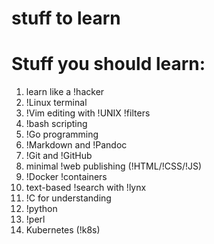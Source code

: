 # stuff to learn

# Stuff you should learn: 
1)  learn like a !hacker 
2)  !Linux terminal 
3)  !Vim editing with !UNIX !filters 
4)  !bash scripting 
5)  !Go programming 
6)  !Markdown and !Pandoc 
7)  !Git and !GitHub 
8)  minimal !web publishing (!HTML/!CSS/!JS) 
9)  !Docker !containers 
10) text-based !search with !lynx 
11) !C for understanding 
12) !python 
13) !perl 
14) Kubernetes (!k8s) 
